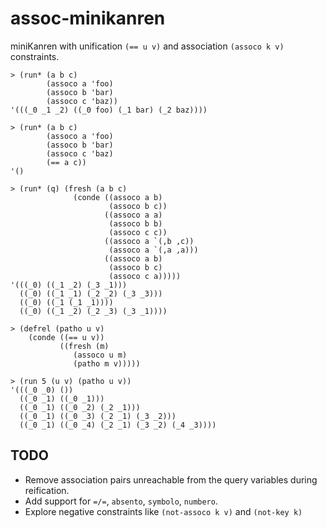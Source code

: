 # assoc-minikanren
miniKanren with unification `(== u v)` and association `(assoco k v)` constraints.

```
> (run* (a b c)
        (assoco a 'foo)
        (assoco b 'bar)
        (assoco c 'baz))
'(((_0 _1 _2) ((_0 foo) (_1 bar) (_2 baz))))

> (run* (a b c)
        (assoco a 'foo)
        (assoco b 'bar)
        (assoco c 'baz)
        (== a c))
'()

> (run* (q) (fresh (a b c)
              (conde ((assoco a b)
                      (assoco b c))
                     ((assoco a a)
                      (assoco b b)
                      (assoco c c))
                     ((assoco a `(,b ,c))
                      (assoco a `(,a ,a)))
                     ((assoco a b)
                      (assoco b c)
                      (assoco c a)))))
'(((_0) ((_1 _2) (_3 _1)))
  ((_0) ((_1 _1) (_2 _2) (_3 _3)))
  ((_0) ((_1 (_1 _1))))
  ((_0) ((_1 _2) (_2 _3) (_3 _1))))

> (defrel (patho u v)
    (conde ((== u v))
           ((fresh (m)
              (assoco u m)
              (patho m v)))))

> (run 5 (u v) (patho u v))
'(((_0 _0) ())
  ((_0 _1) ((_0 _1)))
  ((_0 _1) ((_0 _2) (_2 _1)))
  ((_0 _1) ((_0 _3) (_2 _1) (_3 _2)))
  ((_0 _1) ((_0 _4) (_2 _1) (_3 _2) (_4 _3))))
```

## TODO
- Remove association pairs unreachable from the query variables during reification.
- Add support for `=/=`, `absento`, `symbolo`, `numbero`.
- Explore negative constraints like `(not-assoco k v)` and `(not-key k)`
